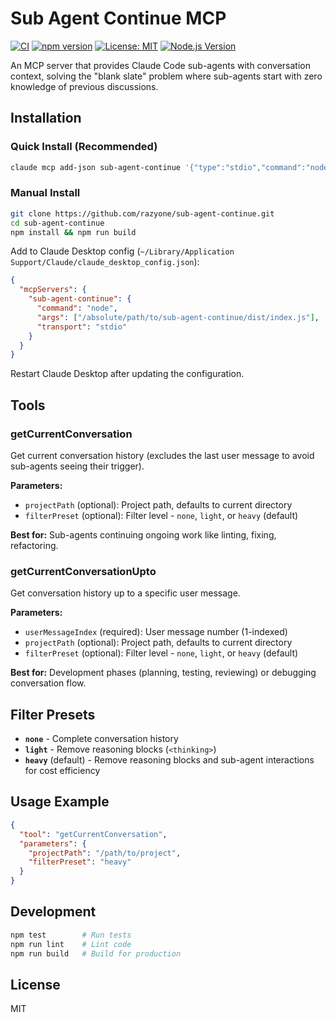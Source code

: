 # Sub Agent Continue MCP

[![CI](https://github.com/razyone/sub-agent-continue/workflows/CI/badge.svg)](https://github.com/razyone/sub-agent-continue/actions)
[![npm version](https://badge.fury.io/js/sub-agent-continue.svg)](https://www.npmjs.com/package/sub-agent-continue)
[![License: MIT](https://img.shields.io/badge/License-MIT-yellow.svg)](https://opensource.org/licenses/MIT)
[![Node.js Version](https://img.shields.io/node/v/sub-agent-continue.svg)](https://nodejs.org/)

An MCP server that provides Claude Code sub-agents with conversation context, solving the "blank slate" problem where sub-agents start with zero knowledge of previous discussions.

## Installation

### Quick Install (Recommended)
```bash
claude mcp add-json sub-agent-continue '{"type":"stdio","command":"node","args":["/absolute/path/to/sub-agent-continue/dist/index.js"]}'
```

### Manual Install
```bash
git clone https://github.com/razyone/sub-agent-continue.git
cd sub-agent-continue
npm install && npm run build
```

Add to Claude Desktop config (`~/Library/Application Support/Claude/claude_desktop_config.json`):
```json
{
  "mcpServers": {
    "sub-agent-continue": {
      "command": "node",
      "args": ["/absolute/path/to/sub-agent-continue/dist/index.js"],
      "transport": "stdio"
    }
  }
}
```

Restart Claude Desktop after updating the configuration.

## Tools

### getCurrentConversation

Get current conversation history (excludes the last user message to avoid sub-agents seeing their trigger).

**Parameters:**
- `projectPath` (optional): Project path, defaults to current directory
- `filterPreset` (optional): Filter level - `none`, `light`, or `heavy` (default)

**Best for:** Sub-agents continuing ongoing work like linting, fixing, refactoring.

### getCurrentConversationUpto  

Get conversation history up to a specific user message.

**Parameters:**
- `userMessageIndex` (required): User message number (1-indexed)
- `projectPath` (optional): Project path, defaults to current directory  
- `filterPreset` (optional): Filter level - `none`, `light`, or `heavy` (default)

**Best for:** Development phases (planning, testing, reviewing) or debugging conversation flow.

## Filter Presets

- **`none`** - Complete conversation history
- **`light`** - Remove reasoning blocks (`<thinking>`)
- **`heavy`** (default) - Remove reasoning blocks and sub-agent interactions for cost efficiency

## Usage Example

```json
{
  "tool": "getCurrentConversation",
  "parameters": {
    "projectPath": "/path/to/project",
    "filterPreset": "heavy"
  }
}
```

## Development

```bash
npm test        # Run tests
npm run lint    # Lint code  
npm run build   # Build for production
```

## License

MIT